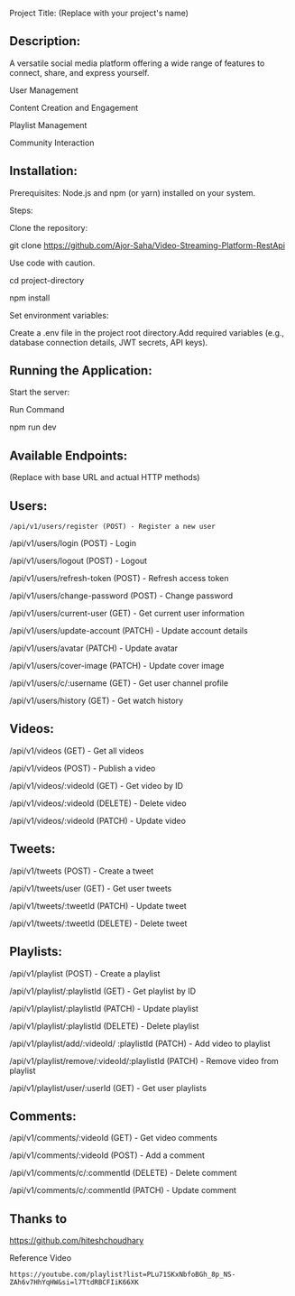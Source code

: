 Project Title: (Replace with your project's name)

## Description:
A versatile social media platform offering a wide range of features to connect, share, and express yourself.

User Management

Content Creation and Engagement

Playlist Management

Community Interaction

## Installation:

Prerequisites:
Node.js and npm (or yarn) installed on your system.

Steps:

Clone the repository:

git clone https://github.com/Ajor-Saha/Video-Streaming-Platform-RestApi

Use code with caution. 

cd project-directory

npm install

Set environment variables:

Create a .env file in the project root directory.Add required variables (e.g., database connection details, JWT secrets, API keys).


## Running the Application:

Start the server:

Run Command

npm run dev
## Available Endpoints:

(Replace with base URL and actual HTTP methods)

## Users:
```
/api/v1/users/register (POST) - Register a new user

```
/api/v1/users/login (POST) - Login

/api/v1/users/logout (POST) - Logout

/api/v1/users/refresh-token (POST) - Refresh access token

/api/v1/users/change-password (POST) - Change password

/api/v1/users/current-user (GET) - Get current user information

/api/v1/users/update-account (PATCH) - Update account details

/api/v1/users/avatar (PATCH) - Update avatar

/api/v1/users/cover-image (PATCH) - Update cover image

/api/v1/users/c/:username (GET) - Get user channel profile

/api/v1/users/history (GET) - Get watch history

## Videos:

/api/v1/videos (GET) - Get all videos

/api/v1/videos (POST) - Publish a video

/api/v1/videos/:videoId (GET) - Get video by ID

/api/v1/videos/:videoId (DELETE) - Delete video

/api/v1/videos/:videoId (PATCH) - Update video

## Tweets:

/api/v1/tweets (POST) - Create a tweet

/api/v1/tweets/user (GET) - Get user tweets

/api/v1/tweets/:tweetId (PATCH) - Update tweet

/api/v1/tweets/:tweetId (DELETE) - Delete tweet

## Playlists:

/api/v1/playlist (POST) - Create a playlist

/api/v1/playlist/:playlistId (GET) - Get playlist by ID

/api/v1/playlist/:playlistId (PATCH) - Update playlist

/api/v1/playlist/:playlistId (DELETE) - Delete playlist

/api/v1/playlist/add/:videoId/
:playlistId (PATCH) - Add video to playlist

/api/v1/playlist/remove/:videoId/:playlistId (PATCH) - Remove video from playlist

/api/v1/playlist/user/:userId (GET) - Get user playlists

## Comments:

/api/v1/comments/:videoId (GET) - Get video comments

/api/v1/comments/:videoId (POST) - Add a comment

/api/v1/comments/c/:commentId (DELETE) - Delete comment

/api/v1/comments/c/:commentId (PATCH) - Update comment

 ## Thanks to
 https://github.com/hiteshchoudhary

 Reference Video
 ```
 https://youtube.com/playlist?list=PLu71SKxNbfoBGh_8p_NS-ZAh6v7HhYqHW&si=l7TtdRBCFIiK66XK

 ```